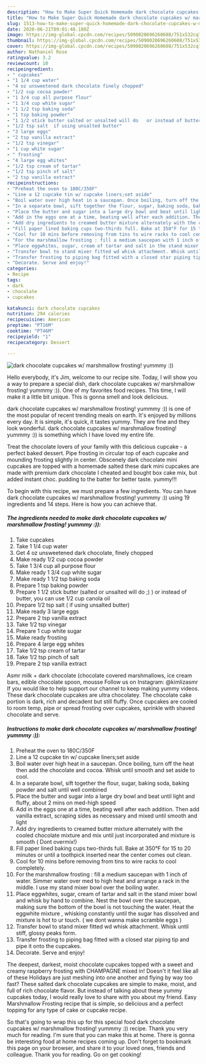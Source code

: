```yaml
---
description: "How to Make Super Quick Homemade dark chocolate cupcakes w/ marshmallow frosting! yummmy :))"
title: "How to Make Super Quick Homemade dark chocolate cupcakes w/ marshmallow frosting! yummmy :))"
slug: 1513-how-to-make-super-quick-homemade-dark-chocolate-cupcakes-w-marshmallow-frosting-yummmy
date: 2020-06-21T09:01:48.180Z
image: https://img-global.cpcdn.com/recipes/5090020696260608/751x532cq70/dark-chocolate-cupcakes-w-marshmallow-frosting-yummmy-recipe-main-photo.jpg
thumbnail: https://img-global.cpcdn.com/recipes/5090020696260608/751x532cq70/dark-chocolate-cupcakes-w-marshmallow-frosting-yummmy-recipe-main-photo.jpg
cover: https://img-global.cpcdn.com/recipes/5090020696260608/751x532cq70/dark-chocolate-cupcakes-w-marshmallow-frosting-yummmy-recipe-main-photo.jpg
author: Nathaniel Rose
ratingvalue: 3.2
reviewcount: 10
recipeingredient:
- " cupcakes"
- "1 1/4 cup water"
- "4 oz unsweetened dark chocolate finely chopped"
- "1/2 cup cocoa powder"
- "1 3/4 cup all purpose flour"
- "1 3/4 cup white sugar"
- "1 1/2 tsp baking soda"
- "1 tsp baking powder"
- "1 1/2 stick butter salted or unsalted will do   or instead of butter you can use 12 cup canola oil"
- "1/2 tsp salt  if using unsalted butter"
- "3 large eggs"
- "2 tsp vanilla extract"
- "1/2 tsp vinegar"
- "1 cup white sugar"
- " frosting"
- "4 large egg whites"
- "1/2 tsp cream of tartar"
- "1/2 tsp pinch of salt"
- "2 tsp vanilla extract"
recipeinstructions:
- "Preheat the oven to 180C/350F"
- "Line a 12 cupcake tin w/ cupcake liners;set aside"
- "Boil water over high heat in a saucepan. Once boiling, turn off the heat then add the chocolate and cocoa. Whisk until smooth and set aside to cool."
- "In a separate bowl, sift together the flour, sugar, baking soda, baking powder and salt until well combined"
- "Place the butter and sugar into a large dry bowl and beat until light and fluffy, about 2 mins on med-high speed"
- "Add in the eggs one at a time, beating well after each addition. Then add vanilla extract, scraping sides as necessary and mixed until smooth and light"
- "Add dry ingredients to creamed butter mixture alternately with the cooled chocolate mixture and mix until just incorporated and mixture is smooth ( Dont overmix!)"
- "Fill paper lined baking cups two-thirds full. Bake at 350°F for 15 to 20 minutes or until a toothpick inserted near the center comes out clean."
- "Cool for 10 mins before removing from tins to wire racks to cool completely."
- "For the marshmallow frosting : fill a medium saucepan with 1 inch of water. Simmer water over med to high heat and arrange a rack in the middle. I use my stand mixer bowl over the boiling water."
- "Place eggwhites, sugar, cream of tartar and salt in the stand mixer bowl and whisk by hand to combine. Nest the bowl over the saucepan, making sure the bottom of the bowl is not touching the water. Heat the eggwhite mixture , whisking constantly until the sugar has dissolved and mixture is hot to ur touch. ( we dont wanna make scramble eggs )"
- "Transfer bowl to stand mixer fitted wd whisk attachment. Whisk until stiff, glossy peaks form."
- "Transfer frosting to piping bag fitted with a closed star piping tip and pipe it onto the cupcakes."
- "Decorate. Serve and enjoy!"
categories:
- Recipe
tags:
- dark
- chocolate
- cupcakes

katakunci: dark chocolate cupcakes 
nutrition: 294 calories
recipecuisine: American
preptime: "PT16M"
cooktime: "PT46M"
recipeyield: "1"
recipecategory: Dessert

---
```



![dark chocolate cupcakes w/ marshmallow frosting! yummmy :))](https://img-global.cpcdn.com/recipes/5090020696260608/751x532cq70/dark-chocolate-cupcakes-w-marshmallow-frosting-yummmy-recipe-main-photo.jpg)

Hello everybody, it's Jim, welcome to our recipe site. Today, I will show you a way to prepare a special dish, dark chocolate cupcakes w/ marshmallow frosting! yummmy :)). One of my favorites food recipes. This time, I will make it a little bit unique. This is gonna smell and look delicious.

dark chocolate cupcakes w/ marshmallow frosting! yummmy :)) is one of the most popular of recent trending meals on earth. It's enjoyed by millions every day. It is simple, it's quick, it tastes yummy. They are fine and they look wonderful. dark chocolate cupcakes w/ marshmallow frosting! yummmy :)) is something which I have loved my entire life.

Treat the chocolate lovers of your family with this delicious cupcake - a perfect baked dessert. Pipe frosting in circular top of each cupcake and mounding frosting slightly in center. Obscenely dark chocolate mini cupcakes are topped with a homemade salted these dark mini cupcakes are made with premium dark chocolate I cheated and bought box cake mix, but added instant choc. pudding to the batter for better taste. yummy!!!


To begin with this recipe, we must prepare a few ingredients. You can have dark chocolate cupcakes w/ marshmallow frosting! yummmy :)) using 19 ingredients and 14 steps. Here is how you can achieve that.

<!--inarticleads1-->

##### The ingredients needed to make dark chocolate cupcakes w/ marshmallow frosting! yummmy :)):

1. Take  cupcakes
1. Take 1 1/4 cup water
1. Get 4 oz unsweetened dark chocolate, finely chopped
1. Make ready 1/2 cup cocoa powder
1. Take 1 3/4 cup all purpose flour
1. Make ready 1 3/4 cup white sugar
1. Make ready 1 1/2 tsp baking soda
1. Prepare 1 tsp baking powder
1. Prepare 1 1/2 stick butter (salted or unsalted will do ;) ) or instead of butter, you can use 1/2 cup canola oil
1. Prepare 1/2 tsp salt ( if using unsalted butter)
1. Make ready 3 large eggs
1. Prepare 2 tsp vanilla extract
1. Take 1/2 tsp vinegar
1. Prepare 1 cup white sugar
1. Make ready  frosting
1. Prepare 4 large egg whites
1. Take 1/2 tsp cream of tartar
1. Take 1/2 tsp pinch of salt
1. Prepare 2 tsp vanilla extract


Asmr milk + dark chocolate (chocolate covered marshmallows, ice cream bars, edible chocolate spoon, mousse Follow us on Instagram: @kimlizasmr If you would like to help support our channel to keep making yummy videos. These dark chocolate cupcakes are ultra chocolatey. The chocolate cake portion is dark, rich and decadent but still fluffy. Once cupcakes are cooled to room temp, pipe or spread frosting over cupcakes, sprinkle with shaved chocolate and serve. 

<!--inarticleads2-->

##### Instructions to make dark chocolate cupcakes w/ marshmallow frosting! yummmy :)):

1. Preheat the oven to 180C/350F
1. Line a 12 cupcake tin w/ cupcake liners;set aside
1. Boil water over high heat in a saucepan. Once boiling, turn off the heat then add the chocolate and cocoa. Whisk until smooth and set aside to cool.
1. In a separate bowl, sift together the flour, sugar, baking soda, baking powder and salt until well combined
1. Place the butter and sugar into a large dry bowl and beat until light and fluffy, about 2 mins on med-high speed
1. Add in the eggs one at a time, beating well after each addition. Then add vanilla extract, scraping sides as necessary and mixed until smooth and light
1. Add dry ingredients to creamed butter mixture alternately with the cooled chocolate mixture and mix until just incorporated and mixture is smooth ( Dont overmix!)
1. Fill paper lined baking cups two-thirds full. Bake at 350°F for 15 to 20 minutes or until a toothpick inserted near the center comes out clean.
1. Cool for 10 mins before removing from tins to wire racks to cool completely.
1. For the marshmallow frosting : fill a medium saucepan with 1 inch of water. Simmer water over med to high heat and arrange a rack in the middle. I use my stand mixer bowl over the boiling water.
1. Place eggwhites, sugar, cream of tartar and salt in the stand mixer bowl and whisk by hand to combine. Nest the bowl over the saucepan, making sure the bottom of the bowl is not touching the water. Heat the eggwhite mixture , whisking constantly until the sugar has dissolved and mixture is hot to ur touch. ( we dont wanna make scramble eggs )
1. Transfer bowl to stand mixer fitted wd whisk attachment. Whisk until stiff, glossy peaks form.
1. Transfer frosting to piping bag fitted with a closed star piping tip and pipe it onto the cupcakes.
1. Decorate. Serve and enjoy!


The deepest, darkest, moist chocolate cupcakes topped with a sweet and creamy raspberry frosting with CHAMPAGNE mixed in! Doesn&#39;t it feel like all of these Holidays are just meshing into one another and flying by way too fast? These salted dark chocolate cupcakes are simple to make, moist, and full of rich chocolate flavor. But instead of talking about these yummy cupcakes today, I would really love to share with you about my friend. Easy Marshmallow Frosting recipe that is simple, so delicious and a perfect topping for any type of cake or cupcake recipe. 

So that's going to wrap this up for this special food dark chocolate cupcakes w/ marshmallow frosting! yummmy :)) recipe. Thank you very much for reading. I'm sure that you can make this at home. There is gonna be interesting food at home recipes coming up. Don't forget to bookmark this page on your browser, and share it to your loved ones, friends and colleague. Thank you for reading. Go on get cooking!
